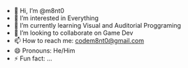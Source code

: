 - 👋 Hi, I’m @m8nt0
- 👀 I’m interested in Everything
- 🌱 I’m currently learning Visual and Auditorial Proggraming
- 💞️ I’m looking to collaborate on Game Dev
- 📫 How to reach me: codem8nt0@gmail.com
- 😄 Pronouns: He/Him
- ⚡ Fun fact: ...

<!---
m8nt0/m8nt0 is a ✨ special ✨ repository because its `README.md` (this file) appears on your GitHub profile.
You can click the Preview link to take a look at your changes.
--->
